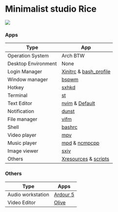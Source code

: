 # Minimalist studio Rice

![](https://wallpapercave.com/wp/lmf9BZk.jpg)

### Apps
Type | App |
------ | ------ |
Operation System | Arch BTW |
Desktop Environment | None |
Login Manager | [Xinitrc](https://github.com/TecPr0gr4mm3r/dotfiles/blob/master/files/.xinitrc) & [bash_profile](https://github.com/TecPr0gr4mm3r/dotfiles/blob/master/files/.profile) |
Window manager | [bspwm](https://github.com/TecPr0gr4mm3r/dotfiles/blob/master/files/bspwmrc)
Hotkey| [sxhkd](https://github.com/TecPr0gr4mm3r/dotfiles/blob/master/files/sxhkdrc)
Terminal | [st](https://github.com/TecPr0gr4mm3r/dotfiles/tree/master/suckless/st) |
Text Editor | [nvim](https://github.com/TecPr0gr4mm3r/dotfiles/blob/master/files/init.vim) & [Default](https://github.com/TecPr0gr4mm3r/dotfiles/blob/master/files/Default.vifm)|
Notification | [dunst](https://github.com/TecPr0gr4mm3r/dotfiles/blob/master/files/dunstrc) |
File manager | [vifm](https://github.com/TecPr0gr4mm3r/dotfiles/blob/master/files/vifmrc) |
Shell | [bashrc](https://github.com/TecPr0gr4mm3r/dotfiles/blob/master/files/.bashrc) |
Video player | [mpv](https://github.com/TecPr0gr4mm3r/dotfiles/blob/master/files/mpv.conf) |
Music player | [mpd](https://github.com/TecPr0gr4mm3r/dotfiles/blob/master/files/mpd.conf) & [ncmpcpp](https://github.com/TecPr0gr4mm3r/dotfiles/blob/master/files/ncmpcpp) |
Image viewer | [sxiv](https://github.com/TecPr0gr4mm3r/dotfiles/blob/master/config/sxiv/exec/key-handler) |
Others | [Xresources](https://github.com/TecPr0gr4mm3r/dotfiles/blob/master/files/sxiv.conf) & [scripts](https://github.com/TecPr0gr4mm3r/dotfiles/tree/master/exts)|

### Others
Type | Apps
-|-
Audio workstation | [Ardour 5](https://ardour.org/)
Video Editor| [Olive](https://github.com/olive-editor/olive)

